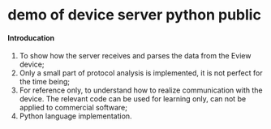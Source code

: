 # demo of device server python public

#### Introducation
1. To show how the server receives and parses the data from the Eview device; 
2. Only a small part of protocol analysis is implemented, it is not perfect for the time being; 
3. For reference only, to understand how to realize communication with the device. The relevant code can be used for learning only, can not be applied to commercial software; 
4. Python language implementation.


